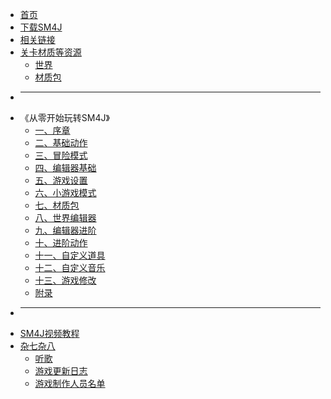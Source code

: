 * [首页](README)
* [下载SM4J](docs/dl)
* [相关链接](docs/lk)
* [关卡材质等资源](docs/res)
  * [世界](docs/r1)
  * [材质包](docs/r2)
* ---
* 《从零开始玩转SM4J》
  * [一、序章](chapter/1)
  * [二、基础动作](chapter/2)
  * [三、冒险模式](chapter/3)
  * [四、编辑器基础](chapter/4)
  * [五、游戏设置](chapter/5)
  * [六、小游戏模式](chapter/6)
  * [七、材质包](chapter/7)
  * [八、世界编辑器](chapter/8)
  * [九、编辑器进阶](chapter/9)
  * [十、进阶动作](chapter/10)
  * [十一、自定义道具](chapter/11)
  * [十二、自定义音乐](chapter/12)
  * [十三、游戏修改](chapter/13)
  * [附录](chapter/extra)
* ---
* [SM4J视频教程](docs/bili)
* [杂七杂八](docs/easteregg)
  * [听歌](docs/wyy)
  * [游戏更新日志](chapter/changelog)
  * [游戏制作人员名单](chapter/credits)